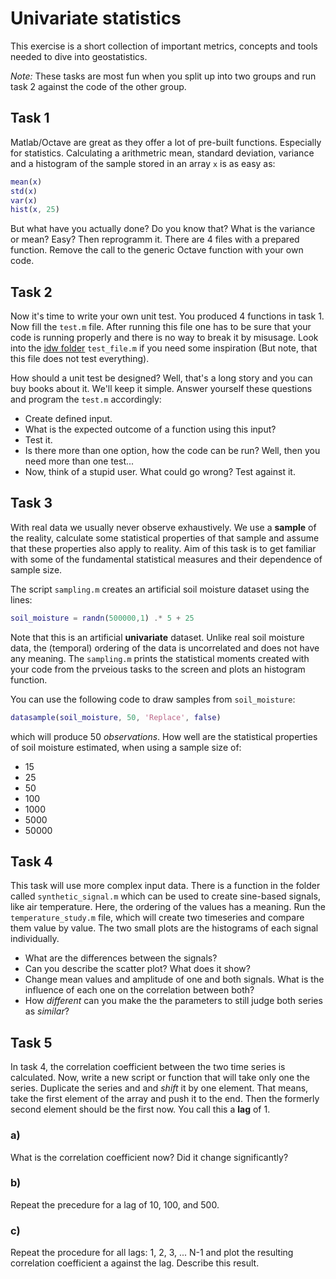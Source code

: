 # Univariate statistics

This exercise is a short collection of important metrics, concepts and tools
needed to dive into geostatistics. 

*Note:* These tasks are most fun when you split up into two groups and run 
task 2 against the code of the other group.

## Task 1

Matlab/Octave are great as they offer a lot of pre-built functions. Especially 
for statistics. Calculating a arithmetric mean, standard deviation, variance and 
a histogram of the sample stored in an array `x` is as easy as:

```Matlab
mean(x)
std(x)
var(x)
hist(x, 25)
```

But what have you actually done? Do you know that? What is the variance or mean?
Easy? Then reprogramm it.
There are 4 files with a prepared function. Remove the call to the generic
Octave function with your own code.

## Task 2

Now it's time to write your own unit test. You produced 4 functions in task 1. 
Now fill the `test.m` file. After running this file one has to be sure that your 
code is running properly and there is no way to break it by misusage.
Look into the [idw folder](https://github.com/KIT-HYD/geostatistics_lecture/tree/master/idw) 
`test_file.m` if you need some inspiration 
(But note, that this file does not test everything).

How should a unit test be designed? Well, that's a long story and you can buy 
books about it. We'll keep it simple. Answer yourself these questions and program
the `test.m` accordingly:

* Create defined input.
* What is the expected outcome of a function using this input?
* Test it.
* Is there more than one option, how the code can be run? Well, then you need more
  than one test...
* Now, think of a stupid user. What could go wrong? Test against it.

## Task 3

With real data we usually never observe exhaustively. We use a **sample** of the 
reality, calculate some statistical properties of that sample and assume that 
these properties also apply to reality. 
Aim of this task is to get familiar with some of the fundamental statistical measures
and their dependence of sample size.

The script `sampling.m` creates an artificial soil moisture dataset using the lines:

```Matlab
soil_moisture = randn(500000,1) .* 5 + 25
```

Note that this is an artificial **univariate** dataset. Unlike real soil moisture 
data, the (temporal) ordering of the data is uncorrelated and does not have any meaning.
The `sampling.m` prints the statistical moments created with your code from the 
prveious tasks to the screen and plots an histogram function.

You can use the following code to draw samples from `soil_moisture`:

```Matlab
datasample(soil_moisture, 50, 'Replace', false)
```
which will produce 50 *observations*.
How well are the statistical properties of soil moisture estimated, when using a 
sample size of:

* 15
* 25
* 50
* 100
* 1000
* 5000
* 50000

## Task 4

This task will use more complex input data. There is a function in the folder called
`synthetic_signal.m` which can be used to create sine-based signals, like air temperature.
Here, the ordering of the values has a meaning. Run the `temperature_study.m` 
file, which will create two timeseries and compare them value by value. The two
small plots are the histograms of each signal individually. 

* What are the differences between the signals?
* Can you describe the scatter plot? What does it show?
* Change mean values and amplitude of one and both signals. What is the influence of 
each one on the correlation between both? 
* How *different* can you make the the parameters to still judge both series as *similar*?

## Task 5

In task 4, the correlation coefficient between the two time series is calculated.
Now, write a new script or function that will take only one the series. Duplicate the 
series and and *shift* it by one element. That means, take the first element of the 
array and push it to the end. Then the formerly second element should be the first now.
You call this a **lag** of 1.

### a)
What is the correlation coefficient now? Did it change significantly?

### b)
Repeat the precedure for a lag of 10, 100, and 500.

### c)
Repeat the procedure for all lags: 1, 2, 3, ... N-1 and plot the resulting 
correlation coefficient a against the lag. Describe this result.